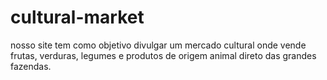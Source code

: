 # cultural-market
nosso site tem como objetivo divulgar um mercado cultural onde vende frutas, verduras, legumes e produtos de origem animal direto das grandes fazendas.
